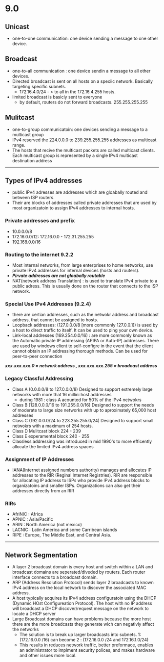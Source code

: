 # 9.0
## Unicast 
- one-to-one communication: one device sending a message to one other device.
## Broadcast
- one-to-all communication : one device sendin a message to all other devices.
- Directed broadcast is sent on all hosts on a speciic network. Basically targeting specific subnets.
  - 172.16.4.0/24 - > to all in the  172.16.4.255 hosts.
- limited broadcast is basicly sent to everyone
  - by default, routers do not forward broadcasts. 255.255.255.255
## Mulitcast
- one-to-group communicatoin: one devices sending a message to a multicast group
- IPv4 reserved the 224.0.0.0 to 239.255.255.255 addresses as multicast range.
- The hosts that recive the multicast packets are called multicast clients. Each multicast group is represented by a single IPv4 multicast destination address

---
## Types of IPv4 addresses
- public IPv4 adresses are addresses which are gloabally routed and between ISP routers.
- Their are blocks of addresses called private addresses that are used by most organizatoin to assign IPv4 addresses to internal hosts.

### Private addresses and prefix 
- 10.0.0.0/8
- 172.16.0.0/12: 172.16.0.0 - 172.31.255.255
- 192.168.0.0/16
### Routing to the internet 9.2.2
- Most internal networks, from large enterprises to home networks, use private IPv4 addresses for internal devices (hosts and routers).
- ***Pirvate addresses are not gloabally routable***
- NAT(network address Translation) : is used to translate IPv4 private to a public adress. This is usually done on the router that connects to the ISP network.

### Special Use IPv4 Addresses (9.2.4)
- there are certian addresses, such as the netwokr address and broadcast address, that cannot be assigned to hosts.
- Loopback addresses: (127.0.0.0/8 [more commonly 127.0.0.1]) is used by a host to direct traffic to itself. It can be used to ping your own device.
- Link-local addresses (169.254.0.0/16) : are more commonly known as the Automatic private IP addressing (APIPA or Auto-IP) addresses. There are used by windows client to self-configre in the event that the client cannot obtain an IP addressing thorough methods. Can be used for peer-to-peer connection

***xxx.xxx.xxx.0 = network address , xxx.xxx.xxx.255 = broadcast address***
### Legacy Classful Addressing
- Class A (0.0.0.0/8 to 127.0.0.0/8) Designed to support extremely large networks with more that 16 millini host addresses
  - during 1981 : class A acounted for 50% of the IPv4 netwokrs 
- Class B (128.0.0.0/16 to 191.255.0.0/16) Designed to support the needs of moderate to large size networks with up to aproximately 65,000 host addresses
- Class C (192.0.0.0/24 to 223.255.255.0/24) Designed to support small netwokrs with a maximum of 254 hosts.
- Class D Mulitcast block 224 - 239
- Class E experamental block 240 - 255
- Classless addressing was introduced in mid 1990's to more efficently allocate the limited IPv4 address spaces

### Assignment of IP Addresses
- IANA(Internet assigned numbers authority) manages and allocates IP addresses to the RIR (Reginal Internet Registries). RIR are responsible for allocating IP address to ISPs who provide IPv4 address blocks to organizatoins and smaller ISPs. Organizations can also get their addresses directly from an RIR
### RIRs
- AfriNIC : Africa
- APNIC : Asia/Pacific
- ARIN : North America (not mexico)
- LACNIC : Latin America and some Carribean islands
- RIPE : Europe, The Middle East, and Central Asia.

--- 
## Network Segmentation
- A layer 2 broadcast domain is every host and switch within a LAN and broadcast domains are seperated/diveded by routers. Each router interface connects to a broadcast domain.
- ARP (Address Resolution Protocol) sends layer 2 broadcasts to known IPv4 address on the local network to discover the associated MAC address.
- A host typically acquires its IPv4 address configuratoin using the DHCP (Dynamic HOst Configureation Protocol). The host with no IP address will broadcast a DHCP discover/request message on the network to locate a DHCP server
- Large Broadcast domains can have problems because the more host there are the more broadcasts they generate wich can negativly affect the networks
  - The solution is to break up larger broadcasts into subnets. 1:  (172.16.0.0 /16) can become 2 : (172.16.0.0 /24 and 172.16.1.0/24)
  - This results in reduces network traffic, better preformace, enables an administrator to implment security polices, and makes hardware and other issues more local.






